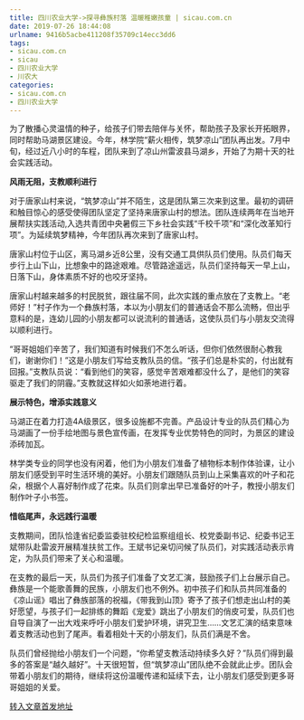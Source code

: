 ```yaml
---
title: 四川农业大学->探寻彝族村落 温暖稚嫩孩童 | sicau.com.cn
date: 2019-07-26 18:44:08
urlname: 9416b5acbe411208f35709c14ecc3dd6
tags: 
- sicau.com.cn
- sicau
- 四川农业大学
- 川农大
categories:
- sicau.com.cn
- 四川农业大学
---
```



为了散播心灵温情的种子，给孩子们带去陪伴与关怀，帮助孩子及家长开拓眼界，同时帮助马湖景区建设。今年，林学院“薪火相传，筑梦凉山”团队再出发。7月中旬，经过近八小时的车程，团队来到了凉山州雷波县马湖乡，开始了为期十天的社会实践活动。

**风雨无阻，支教顺利进行**

对于唐家山村来说，“筑梦凉山”并不陌生，这是团队第三次来到这里。最初的调研和触目惊心的感受使得团队坚定了坚持来唐家山村的想法。团队连续两年在当地开展帮扶实践活动,入选共青团中央暑假三下乡社会实践“千校千项”和“深化改革知行项”。为延续筑梦精神，今年团队再次来到了唐家山村。

唐家山村位于山区，离马湖乡近8公里，没有交通工具供队员们使用。队员们每天步行上山下山，比想象中的路途艰难。尽管路途遥远，队员们坚持每天一早上山，日落下山，身体素质不好的也咬牙坚持。

唐家山村越来越多的村民脱贫，跟往届不同，此次实践的重点放在了支教上。“老师好！”村子作为一个彝族村落，本以为小朋友们的普通话会不那么流畅，但出乎意料的是，连幼儿园的小朋友都可以说流利的普通话，这使队员们与小朋友交流得以顺利进行。

“哥哥姐姐们辛苦了，我们知道有时候我们不怎么听话，但你们依然很耐心教我们，谢谢你们！”这是小朋友们写给支教队员的信。“孩子们总是朴实的，付出就有回报。”支教队员说：“看到他们的笑容，感觉辛苦艰难都没什么了，是他们的笑容驱走了我们的阴霾。”支教就这样如火如荼地进行着。

**展示特色，增添实践意义**

马湖正在着力打造4A级景区，很多设施都不完善。产品设计专业的队员们精心为马湖画了一份手绘地图与景色宣传画，在发挥专业优势特色的同时，为景区的建设添砖加瓦。

林学类专业的同学也没有闲着，他们为小朋友们准备了植物标本制作体验课，让小朋友们感受到平时生活环境的美好。小朋友们跟随队员到山上采集喜欢的叶子和花朵，根据个人喜好制作成了花束。队员们则拿出早已准备好的叶子，教授小朋友们制作叶子小书签。

**惜临尾声，永远践行温暖**

支教期间，团队恰逢省纪委监委驻校纪检监察组组长、校党委副书记、纪委书记王斌带队赴雷波开展精准扶贫工作。王斌书记亲切问候了队员们，对实践活动表示肯定，为队员们带来了关心和温暖。

在支教的最后一天，队员们为孩子们准备了文艺汇演，鼓励孩子们上台展示自己。彝族是一个能歌善舞的民族，小朋友们也不例外。初中孩子们和队员共同准备的《凉山谣》唱出了彝族部落的祝福，《带我到山顶》寄予了孩子们想走出山村的美好愿望，与孩子们一起排练的舞蹈《宠爱》跳出了小朋友们的俏皮可爱，队员们也自导自演了一出大戏来呼吁小朋友们爱护环境，讲究卫生……文艺汇演的结束意味着支教活动也到了尾声。看着相处十天的小朋友们，队员们满是不舍。

队员们曾经抛给小朋友们一个问题，“你希望支教活动持续多久好？”队员们得到最多的答案是“越久越好”。十天很短暂，但“筑梦凉山”团队绝不会就此止步。团队会带着小朋友们的期待，继续将这份温暖传递和延续下去，让小朋友们感受到更多哥哥姐姐的关爱。





[转入文章首发地址](https://news.sicau.edu.cn/info/1078/52678.htm)